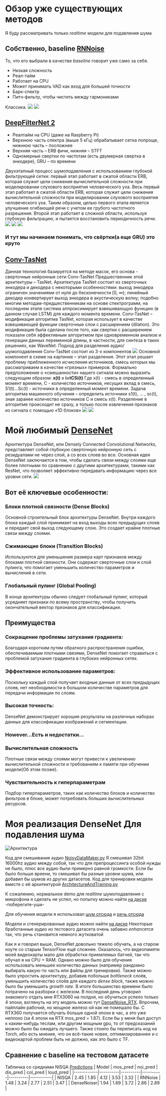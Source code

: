 # Обзор уже существующих методов
Я буду рассматривать только *realtime* модели для подавления шума


## Собственно, baseline [RNNoise](https://arxiv.org/pdf/1709.08243.pdf)
То, что его выбрали в качестве *baseline* говорит уже само за себя. 
- Низкая сложность
- Реал-тайм
- Работает на CPU
- Может принимать VAD как вход для большей точности
- Барк-спектр 
- Питч-фильтр, чтобы чистить между гармониками

Классика.
![](/Pics/RNNoise.jpg)
![](/Pics/RNNoise1.jpg)

## [DeepFilterNet 2](https://arxiv.org/pdf/2205.05474.pdf)
- Реалтайм на CPU (даже на Raspberry Pi)
- Верхнюю часть спектра (выше 5 кГц) обрабатывает сетка попроще, нижнюю часть – посложнее
- Верхняя часть – ERB фичи, нижняя – STFT 
- Одномерные свертки по частотам (есть двумерная свертка в энкодере), GRU – по времени
  
Двухэтапный процесс шумоподавления с использованием глубокой фильтрующей сетки: первый этап работает в сжатой области ERB, которая служит цели снижения вычислительной сложности при моделировании слухового восприятия человеческого уха. Весь первый этап работает в сжатой области ERB, которая служит цели снижения вычислительной сложности при моделировании слухового восприятия человеческого уха. Таким образом, целью первого этапа является улучшение огибающей речи с учетом ее грубого частотного разрешения. Второй этап работает в сложной области, используя глубокую фильтрацию, и пытается восстановить периодичность речи.
![](/Pics/DeepFilter.jpg)
![](/Pics/DeepFilter1.jpg)
![](/Pics/DeepFilter2.jpg.png)

### И тут мы начинаем понимать, что свёртки(а еще GRU) это круто

## [Conv-TasNet](https://arxiv.org/pdf/1809.07454.pdf)
Данная технология базируется на методе масок, его основа - сверточные нейронные сети Conv-TasNet
Предшественник этой архитектуры – TasNet. Архитектура TasNet состоит из сверточных энкодера и декодера с некоторыми особенностями: 
выход энкодера ограничен значениями от нуля до бесконечности [0, ∞);
линейный декодер конвертирует выход энкодера в акустическую волну;
подобно многим методам-предшественникам на основе спектрограмм, на последнем этапе система аппроксимирует взвешивающую функцию (в данном случае LSTM) для каждого момента времени.
Conv-TasNet – модификация алгоритма TasNet, которая использует в качестве взвешивающей функции сверточные слои с расширением (dilation). Это модификация была сделана после того, как свертки с расширением показали себя эффективным алгоритмом при одновременном анализе и генерации данных переменной длины, в частности, для синтеза в таких решениях, как WaveNet.
Подход для разделения аудио/шумоподавления Conv-TasNet состоит из 3-х компонентов 
![](/Pics/ConvTasNet.png)
Основной компонент в схеме на картинке – этап разделения. Этот этап решает проблему приближенного исчисления источников, смесь которых мы рассматриваем в качестве «грязных» примеров. Формально предположение о «смешанности» нашего сигнала можно выразить следующим образом:
**x(t) = i=tCSi(t)**
Где x(t) - смесь в определенный момент времени, С - количество источников, несущих вклад в смесь, S1(t)...Sc(t) - источники в определенный момент времени.
Задача алгоритма машинного обучения – определить источники s1(t), … , sc(t), зная заранее количество источников C и смесь x(t).
Разделение в алгоритме происходит не сразу, а только после извлечения признаков из сигнала с помощью «1D блоков» 
![](/Pics/ConvTasNet1.png)
![](/Pics/ConvTasNet2.png)

# Мой любимый [DenseNet](https://arxiv.org/abs/1404.1869)
Архитектура DenseNet, или Densely Connected Convolutional Networks, представляет собой глубокую сверточную нейронную сеть с резидуалами не через слой, а со всех слоев во все. Основная идея DenseNet заключается в том, чтобы сделать связи между слоями еще более плотными по сравнению с другими архитектурами, такими как ResNet, что позволяет эффективно передавать информацию через все уровни сети.
![](/Pics/DANCEE.png)

## Вот eё ключевые особенности:

### Блоки плотной связности (Dense Blocks)
Основной строительный блок архитектуры DenseNet. Внутри каждого блока каждый слой принимает на вход выходы всех предыдущих слоев и передает свой выход следующему слою. Это создает крайне плотные связи между слоями.
### Сжимающие блоки (Transition Blocks) 
Используются для уменьшения размера карт признаков между блоками плотной связности. Они содержат сверточные слои и слой пулинга, что помогает уменьшить количество параметров и вычислений в сети.
### Глобальный пулинг (Global Pooling) 
В конце архитектуры обычно следует глобальный пулинг, который усредняет признаки по всему пространству, чтобы получить окончательный вектор признаков для классификации.

## Преимущества


### Сокращение проблемы затухания градиента:
Благодаря коротким путям обратного распространения ошибки, обеспечиваемым плотными связями, DenseNet помогает справиться с проблемой затухания градиента в глубоких нейронных сетях.
### Эффективное использование параметров: 
Поскольку каждый слой получает входные данные от всех предыдущих слоев, нет необходимости в большом количестве параметров для передачи информации по слоям.
### Высокая точность: 
DenseNet демонстрирует хорошие результаты на различных наборах данных для классификации изображений и сегментации.

### However...Есть и недостатки...


### Вычислительная сложность 
Плотные связи между слоями могут привести к увеличению вычислительной сложности и требованиям к памяти при обучении модели(Об этом позже).
### Чувствительность к гиперпараметрам 
Подбор гиперпараметров, таких как количество блоков и количество фильтров в блоке, может потребовать больших вычислительных ресурсов.


# Моя реализация DenseNet Для подавления шума

![Архитектура](/model_densenet.png)

Код для смешивания аудио [NoisyDataMaker.py](https://github.com/Kozak-Alexandr/DenseNoiser/blob/main/NoisyDataMaker.py)
Я смешивал 32bit 16000hz аудио между собой, так что для препроцессинга особой нужды не было, плюс все аудио были примерно равной громкости. Если бы было больше вреени, то смешивал бы разные уровни шума, или добавил бы шумов из других датасетов.
Код для тренировки модели вместе с её архитектурой [ArchitectureAndTraining.py](https://github.com/Kozak-Alexandr/DenseNoiser/blob/main/ArchitectureAndTraining.py)

К сожалению, нормальное demo для *realtime* шумоподавления с микрофона я сделать не успел, но попытку можно найти [на диске](https://disk.yandex.ru/d/dglhBJF_MW0hrQ) -поберегите-уши-

Для обучения модели я использовал [шум отсюда](https://zenodo.org/records/1227121) и [речь отсюда](https://www.openslr.org/)

Модели и сгенерированные аудио можно найти  [на диске](https://disk.yandex.ru/d/dglhBJF_MW0hrQ)
Некоторые бработанные аудио из тестового датасета очень забавно *enhancятся* так, что речь становится немного жутковатой

Как я и говорил выше, DenseNet довольно тяжело обучать, а на старом ноуте со старым TensorFlow ещё сложнее. Оказалось, что видеопамяти моей видеокарты мало для обработки приемлемых батчей, так что обучал я на CPU + RAM. Однако можно было для обучения использовать меньшее количество данных (например рандомно выбирать какую-то часть или файлы для тренировки). Также можно было упростить архитектуру, добавив побольше *bottleneck* слоёв, уменьшить количество слоёв для каждого *dense block*, также можно было бы уменьшить *growth rate*. В итоге большинство времени было потрачено на разборки с железом. В последний день уговорил знакомого отдать мне RTX3060 на полдня, но обучиться успело только 4 эпохи, взглянуть на эту модель можно тут [DanseNoise_RTX](https://disk.yandex.ru/d/dglhBJF_MW0hrQ).
Впрочем, пайплайн рабочий, но мощное железо ой как не помешало бы. С RTX360 получается обучать больше одной эпохи в час, а это уже неплохо (за 4 эпохи на RTX mos_pred = 1.87). Если бы у меня был доступ к каким-нибудь теслам, или другим мощным gpu, то от предсказаний можно было бы ожидать лучшего. Также стоило бы переписать код на Torch, ибо есть мнение, что он всё-такие новее, оптимизированнее и с видеокартой проблем быть не должно, как это было с TF.

## Сравнение с baseline на тестовом датасете

Табличка со средними NISQA [Predictions](https://github.com/Kozak-Alexandr/DenseNoiser/blob/main/Predictions.py)
| Model      | mos_pred | noi_pred | dis_pred | col_pred | loud_pred |
|------------|----------|----------|----------|----------|-----------|
| NISQA      | 2.45     | 1.85     | 4.12     | 3.53     | 3.32      |
| RNNoise    | 1.48     | 3.24     | 2.77     | 2.51     | 3.47      |
| DenseNoiser| 1.94     | 1.69     | 3.72     | 2.86     | 2.89      |










